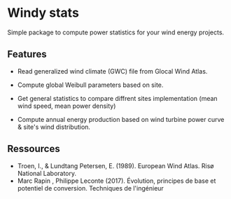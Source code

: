 # Windy stats

Simple package to compute power statistics for your wind energy projects.


## Features

- Read generalized wind climate (GWC) file from Glocal Wind Atlas.
- Compute global Weibull parameters based on site.

- Get general statistics to compare diffrent sites implementation (mean wind speed, mean power density)
- Compute annual energy production based on wind turbine power curve & site's wind distribution.

## Ressources
   - Troen, I., & Lundtang Petersen, E. (1989). European Wind Atlas. Risø National Laboratory.
   - Marc Rapin , Philippe Leconte (2017). Évolution, principes de base et potentiel de conversion. Techniques de l'ingénieur